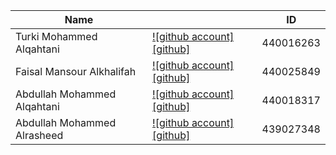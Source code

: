 
| Name                        |                                                                      | ID        |
| --------------------------- | -------------------------------------------------------------------- |:---------:|
| Turki Mohammed Alqahtani    | [![github account][github]](https://github.com/Turkialq)             | 440016263 |
| Faisal Mansour Alkhalifah   | [![github account][github]](https://github.com/Faisalkh90)           | 440025849 |
| Abdullah Mohammed Alqahtani | [![github account][github]](https://github.com/AbdullahAlqahtani285) | 440018317 |
| Abdullah Mohammed Alrasheed | [![github account][github]](https://github.com/amhalrasheed)         | 439027348 |
